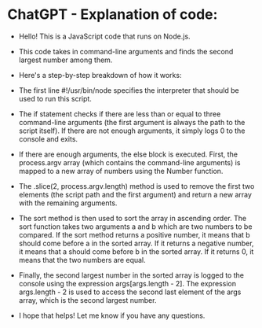 # ChatGPT - Explanation of code:
- Hello! This is a JavaScript code that runs on Node.js.
- This code takes in command-line arguments and finds the second largest number among them.
- Here's a step-by-step breakdown of how it works:

- The first line #!/usr/bin/node specifies the interpreter that should be used to run this script.
- The if statement checks if there are less than or equal to three command-line arguments (the first argument is always the path to the script itself). 
If there are not enough arguments, it simply logs 0 to the console and exits.
- If there are enough arguments, the else block is executed. First, the process.argv array (which contains the command-line arguments) is mapped to a 
new array of numbers using the Number function.
- The .slice(2, process.argv.length) method is used to remove the first two elements (the script path 
and the first argument) and return a new array with the remaining arguments.
- The sort method is then used to sort the array in ascending order. The sort function takes two arguments a and b which are two numbers to be compared. 
If the sort method returns a positive number, it means that b should come before a in the sorted array. If it returns a negative number, it means that 
a should come before b in the sorted array. If it returns 0, it means that the two numbers are equal.
- Finally, the second largest number in the sorted array is logged to the console using the expression args[args.length - 2]. The expression args.length - 2 is used to access the second last element of the args array, which is the second largest number.

- I hope that helps! Let me know if you have any questions.
